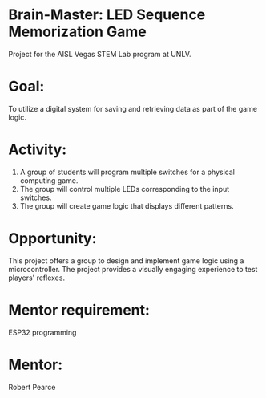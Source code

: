 # Brain-Master: LED Sequence Memorization Game
Project for the AISL Vegas STEM Lab program at UNLV.


# Goal:
To utilize a digital system for saving and retrieving data as part of the game logic.

# Activity:
1) A group of students will program multiple switches for a physical computing game.
2) The group will control multiple LEDs corresponding to the input switches.
3) The group will create game logic that displays different patterns.

# Opportunity:
This project offers a group to design and implement game logic using a microcontroller. The project provides a visually engaging experience to test players' reflexes.

# Mentor requirement:
ESP32 programming

# Mentor:
Robert Pearce
